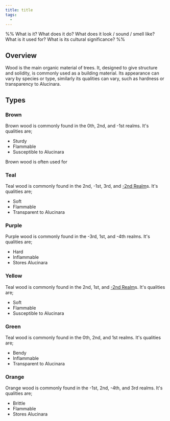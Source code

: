 ```yaml
---
title: title
tags:
  - 
---
```

%%
What is it?
What does it do?
What does it look / sound / smell like?
What is it used for?
What is its cultural significance?
%%

## Overview
Wood is the main organic material of trees. It, designed to give structure and solidity, is commonly used as a building material. Its appearance can vary by species or type, similarly its qualities can vary, such as hardness or transparency to Alucinara.

## Types
### Brown
Brown wood is commonly found in the 0th, 2nd, and -1st realms.
It's qualities are;
- Sturdy
- Flammable
- Susceptible to Alucinara

Brown wood is often used for 

### Teal
Teal wood is commonly found in the 2nd, -1st, 3rd, and [-2nd Realm](locations/-2nd-realm.md)s.
It's qualities are;
- Soft
- Flammable
- Transparent to Alucinara

### Purple
Purple wood is commonly found in the -3rd, 1st, and -4th realms.
It's qualities are;
- Hard
- Inflammable
- Stores Alucinara

### Yellow
Teal wood is commonly found in the 2nd, 1st, and [-2nd Realm](locations/-2nd-realm.md)s.
It's qualities are;
- Soft
- Flammable
- Susceptible to Alucinara

### Green
Teal wood is commonly found in the 0th, 2nd, and 1st realms.
It's qualities are;
- Bendy
- Inflammable
- Transparent to Alucinara

### Orange
Orange wood is commonly found in the -1st, 2nd, -4th, and 3rd realms.
It's qualities are;
- Brittle
- Flammable
- Stores Alucinara
